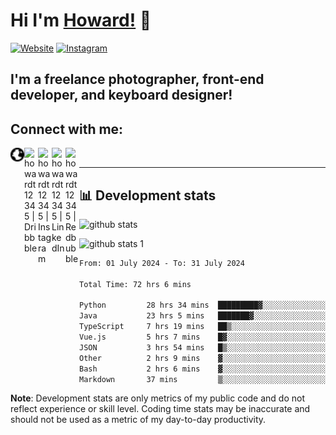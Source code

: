 # Hi I'm [Howard!][website] 👋

[![Website](https://img.shields.io/website?label=howardt12345.com&style=for-the-badge&url=https%3A%2F%2Fhowardt12345.com)](https://howardt12345.com)
[![Instagram](https://img.shields.io/badge/instagram-%23E4405F.svg?&style=for-the-badge&logo=instagram&logoColor=white)](https://instagram.com/howardt12345)

I'm a freelance photographer, front-end developer, and keyboard designer!
---

## Connect with me:

[<img align="left" alt="howardt12345.com" width="22px" src="https://raw.githubusercontent.com/iconic/open-iconic/master/svg/globe.svg" />][website]
[<img align="left" alt="howardt12345 | Dribbble" width="22px" src="https://cdn.jsdelivr.net/npm/simple-icons@v3/icons/dribbble.svg" />][dribbble]
[<img align="left" alt="howardt12345 | Instagram" width="22px" src="https://cdn.jsdelivr.net/npm/simple-icons@v3/icons/instagram.svg" />][instagram]
[<img align="left" alt="howardt12345 | LinkedIn" width="22px" src="https://cdn.jsdelivr.net/npm/simple-icons@v3/icons/linkedin.svg" />][linkedin]
[<img align="left" alt="howardt12345 | Redbubble" width="22px" src="https://cdn.jsdelivr.net/npm/simple-icons@v3/icons/redbubble.svg" />][redbubble]

<br />

---

## 📊 Development stats

![github stats](https://github-readme-stats.vercel.app/api?username=howardt12345&show_icons=true&hide_border=true&theme=dark&hide=contribs,issues)

![github stats 1](https://github-readme-stats.vercel.app/api/top-langs?username=howardt12345&langs_count=8&show_icons=true&hide_border=true&theme=dark&layout=compact)

<!--START_SECTION:waka-->

```txt
From: 01 July 2024 - To: 31 July 2024

Total Time: 72 hrs 6 mins

Python         28 hrs 34 mins  █████████▓░░░░░░░░░░░░░░░   38.49 %
Java           23 hrs 5 mins   ███████▓░░░░░░░░░░░░░░░░░   31.09 %
TypeScript     7 hrs 19 mins   ██▒░░░░░░░░░░░░░░░░░░░░░░   09.87 %
Vue.js         5 hrs 7 mins    █▓░░░░░░░░░░░░░░░░░░░░░░░   06.89 %
JSON           3 hrs 54 mins   █▒░░░░░░░░░░░░░░░░░░░░░░░   05.27 %
Other          2 hrs 9 mins    ▓░░░░░░░░░░░░░░░░░░░░░░░░   02.90 %
Bash           2 hrs 6 mins    ▓░░░░░░░░░░░░░░░░░░░░░░░░   02.84 %
Markdown       37 mins         ▒░░░░░░░░░░░░░░░░░░░░░░░░   00.84 %
```

<!--END_SECTION:waka-->

**Note**: Development stats are only metrics of my public code and do not reflect experience or skill level. Coding time stats may be inaccurate and should not be used as a metric of my day-to-day productivity.

[website]: https://howardt12345.com
[dribbble]: https://dribbble.com/howardt12345
[instagram]: https://instagram.com/howardt12345
[linkedin]: https://linkedin.com/in/howardt12345
[redbubble]: https://www.redbubble.com/people/howardt12345/
